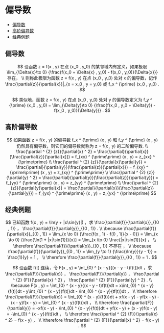 # 偏导数

* [偏导数](#偏导数)
* [高阶偏导数](#高阶偏导数)
* [经典例题](#经典例题)

## 偏导数

$$
设函数 z = f(x , y) 在点 (x_0 , y_0) 的某邻域内有定义，如果极限 \lim_{\Delta{x}\to 0} {\frac{f(x_0 + \Delta{x} , y_0) - f(x_0 , y_0)}{\Delta{x}}} 存在，
\\
则称此极限为函数 z = f(x , y) 在点 (x_0 , y_0) 处对 x 的偏导数，记作 \frac{\partial{z}}{\partial{x}}|_{x = x_0 , y = y_0} 或 f_x ^ {\prime} (x_0 , y_0) .
$$

$$
类似地，函数 z = f(x , y) 在点 (x_0 , y_0) 处对 y 的偏导数定义为 f_y ^ {\prime} (x_0 , y_0) = \lim_{\Delta{y}\to 0} {\frac{f(x_0 , y_0 + \Delta{y}) - f(x_0 , y_0)}{\Delta{y}}} .
$$

## 高阶偏导数

$$
如果函数 z = f(x , y) 的偏导数 f_x ^ {\prime} (x , y) 和 f_y ^ {\prime} (x , y) 仍然具有偏导数，则它们的偏导数就称为 z = f(x , y) 的二阶偏导数.
\\
\frac{\partial ^ {2} {z}}{\partial{x} ^ 2} = \frac{\partial}{\partial{x}}(\frac{\partial{z}}{\partial{x}}) = f_{xx} ^ {\prime\prime} (x , y) = z_{xx} ^ {\prime\prime}
\\
\frac{\partial ^ {2} {z}}{\partial{x}\partial{y}} = \frac{\partial}{\partial{y}}(\frac{\partial{z}}{\partial{x}}) = f_{xy} ^ {\prime\prime} (x , y) = z_{xy} ^ {\prime\prime}
\\
\frac{\partial ^ {2} {z}}{\partial{y} ^ 2} = \frac{\partial}{\partial{y}}(\frac{\partial{z}}{\partial{y}}) = f_{yy} ^ {\prime\prime} (x , y) = z_{yy} ^ {\prime\prime}
\\
\frac{\partial ^ {2} {z}}{\partial{y}\partial{x}} = \frac{\partial}{\partial{x}}(\frac{\partial{z}}{\partial{y}}) = f_{yx} ^ {\prime\prime} (x , y) = z_{yx} ^ {\prime\prime}
$$

## 经典例题

$$
已知函数 f(x , y) = \ln(y + |x\sin{y}|) ，求 \frac{\partial{f}}{\partial{x}}_{(0 , 1)} ， \frac{\partial{f}}{\partial{y}}_{(0 , 1)} .
\\
\because \frac{\partial{f}}{\partial{x}}_{(0 , 1)} = \lim_{x \to 0} {\frac{f(x , 1) - f(0 , 1)}{x - 0}} = \lim_{x \to 0} {\frac{\ln(1 + |x|\sin{1})}{x}} = \lim_{x \to 0} \frac{|x|\sin{1}}{x} ，
\\
\therefore \frac{\partial{f}}{\partial{x}}_{(0 , 1)} 不存在 ，
\\
\because \frac{\partial{f}}{\partial{y}}_{(0 , 1)} = \lim_{y \to 1} {\frac{\ln{y}}{y - 1}} = \frac{1}{y} = 1 ，
\\
\therefore \frac{\partial{f}}{\partial{y}}_{(0 , 1)} = 1 .
$$

$$
设函数 f(t) 连续，令 F(x , y) = \int_{0} ^ {x - y}{(x - y - t)f(t)}dt ，求 \frac{\partial{F}}{\partial{x}} ， \frac{\partial{F}}{\partial{y}} ， \frac{\partial ^ {2} {F}}{\partial{x} ^ 2} ， \frac{\partial ^ {2} {F}}{\partial{y} ^ 2} .
\\
\because F(x , y) = \int_{0} ^ {x - y}{(x - y - t)f(t)}dt = x\int_{0} ^ {x - y}{f(t)}dt - y\int_{0} ^ {x - y}{f(t)}dt - \int_{0} ^ {x - y}{tf(t)}dt ，
\\
\therefore \frac{\partial{F}}{\partial{x}} = \int_{0} ^ {x - y}{f(t)}dt + xf(x - y) - yf(x - y) - (x - y)f(x - y) = \int_{0} ^ {x - y}{f(t)}dt ，
\\
\therefore \frac{\partial{F}}{\partial{y}} = -xf(x - y) - \int_{0} ^ {x - y}{f(t)}dt + yf(x - y) + (x - y)f(x - y) = -\int_{0} ^ {x - y}{f(t)}dt ，
\\
\therefore \frac{\partial ^ {2} {F}}{\partial{x} ^ 2} = f(x - y) ，
\\
\therefore \frac{\partial ^ {2} {F}}{\partial{x} ^ 2} = f(x - y) .
$$



